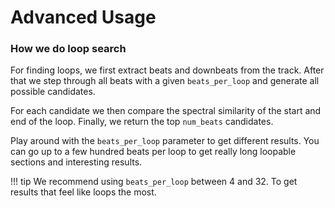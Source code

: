# Advanced Usage

### How we do loop search

For finding loops, we first extract beats and downbeats from the track.
After that we step through all beats with a given `beats_per_loop` and generate all possible candidates.

For each candidate we then compare the spectral similarity of the start and end of the loop.
Finally, we return the top `num_beats` candidates.

Play around with the `beats_per_loop` parameter to get different results. 
You can go up to a few hundred beats per loop to get really long loopable sections and interesting results.

!!! tip
    We recommend using `beats_per_loop` between 4 and 32. To get results that feel like loops the most.
